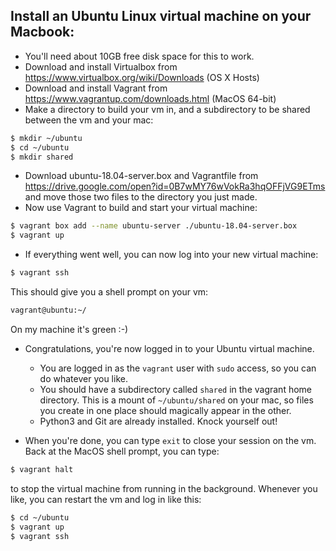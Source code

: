 ## Install an Ubuntu Linux virtual machine on your Macbook:

* You'll need about 10GB free disk space for this to work.
* Download and install Virtualbox from https://www.virtualbox.org/wiki/Downloads (OS X Hosts)
* Download and install Vagrant from https://www.vagrantup.com/downloads.html (MacOS 64-bit)
* Make a directory to build your vm in, and a subdirectory to be shared between the vm and your mac:
```bash
$ mkdir ~/ubuntu
$ cd ~/ubuntu
$ mkdir shared

```

* Download ubuntu-18.04-server.box and Vagrantfile from  https://drive.google.com/open?id=0B7wMY76wVokRa3hqOFFjVG9ETms and move those two files to the directory you just made.
* Now use Vagrant to build and start your virtual machine:
```bash
$ vagrant box add --name ubuntu-server ./ubuntu-18.04-server.box
$ vagrant up
```
* If everything went well, you can now log into your new virtual machine:
```bash
$ vagrant ssh
```
This should give you a shell prompt on your vm:
```bash
vagrant@ubuntu:~/
```
On my machine it's green :-)

* Congratulations, you're now logged in to your Ubuntu virtual machine.
   * You are logged in as the `vagrant` user with `sudo` access, so you can do whatever you like.
   * You should have a subdirectory called `shared` in the vagrant home directory.  This is a mount of `~/ubuntu/shared` on your mac, so files you create in one place should magically appear in the other. 
   * Python3 and Git are already installed.  Knock yourself out!

* When you're done, you can type `exit` to close your session on the vm.  Back at the MacOS shell prompt, you can type:
```bash
$ vagrant halt
```
to stop the virtual machine from running in the background.  Whenever you like, you can restart the vm and log in like this:
```bash
$ cd ~/ubuntu
$ vagrant up
$ vagrant ssh
```






